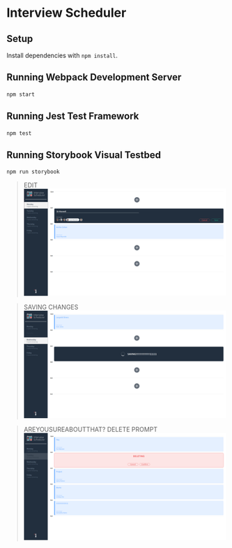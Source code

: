 # Interview Scheduler

## Setup

Install dependencies with `npm install`.

## Running Webpack Development Server

```sh
npm start
```

## Running Jest Test Framework

```sh
npm test
```

## Running Storybook Visual Testbed

```sh
npm run storybook
```

> EDIT
!["EDITING"](https://github.com/Mveer100/scheduler/blob/master/docs/SCHEDULER_SAVINg.png?raw=true)

>SAVING CHANGES
!["SAVING CHANGES"](https://github.com/Mveer100/scheduler/blob/master/docs/SAVINGTIME.png?raw=true)

>AREYOUSUREABOUTTHAT? DELETE PROMPT
!["Destructive action warning"](https://github.com/Mveer100/scheduler/blob/master/docs/DELETING--SCHEDULER.png?raw=true)